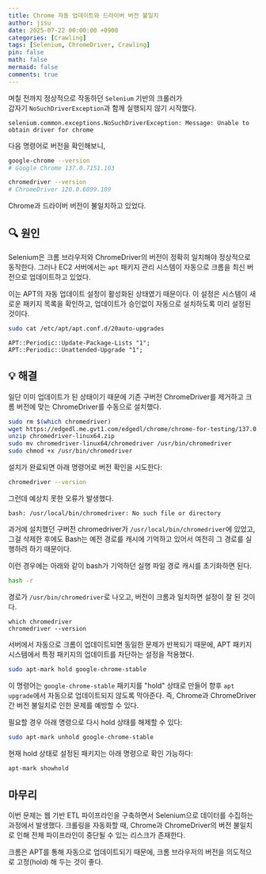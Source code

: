 ```yaml
---
title: Chrome 자동 업데이트와 드라이버 버전 불일치
author: jisu
date: 2025-07-22 00:00:00 +0900
categories: [Crawling]
tags: [Selenium, ChromeDriver, Crawling]
pin: false
math: false
mermaid: false
comments: true
---
```


며칠 전까지 정상적으로 작동하던 `Selenium` 기반의 크롤러가  
갑자기 `NoSuchDriverException`과 함께 실행되지 않기 시작했다.

```
selenium.common.exceptions.NoSuchDriverException: Message: Unable to obtain driver for chrome
```

다음 명령어로 버전을 확인해보니,

```bash
google-chrome --version
# Google Chrome 137.0.7151.103

chromedriver --version
# ChromeDriver 120.0.6099.109
```

Chrome과 드라이버 버전이 불일치하고 있었다.

## 🔍 원인
Selenium은 크롬 브라우저와 ChromeDriver의 버전이 정확히 일치해야 정상적으로 동작한다.
그러나 EC2 서버에서는 `apt` 패키지 관리 시스템이 자동으로 크롬을 최신 버전으로 업데이트하고 있었다.

이는 APT의 자동 업데이트 설정이 활성화된 상태였기 때문이다.
이 설정은 시스템이 새로운 패키지 목록을 확인하고,
업데이트가 승인없이 자동으로 설치하도록 미리 설정된 것이다.

```bash
sudo cat /etc/apt/apt.conf.d/20auto-upgrades
```

```
APT::Periodic::Update-Package-Lists "1";
APT::Periodic::Unattended-Upgrade "1";
```

## 💡 해결

일단 이미 업데이트가 된 상태이기 때문에 기존 구버전 ChromeDriver를 제거하고
크롬 버전에 맞는 ChromeDriver를 수동으로 설치했다.

```bash
sudo rm $(which chromedriver)
wget https://edgedl.me.gvt1.com/edgedl/chrome/chrome-for-testing/137.0.7151.103/linux64/chromedriver-linux64.zip
unzip chromedriver-linux64.zip
sudo mv chromedriver-linux64/chromedriver /usr/bin/chromedriver
sudo chmod +x /usr/bin/chromedriver
```

설치가 완료되면 아래 명령어로 버전 확인을 시도한다:

```bash
chromedriver --version
```

그런데 예상치 못한 오류가 발생했다.

```
bash: /usr/local/bin/chromedriver: No such file or directory
```

과거에 설치했던 구버전 chromedriver가 `/usr/local/bin/chromedriver`에 있었고,
그걸 삭제한 후에도 Bash는 예전 경로를 캐시에 기억하고 있어서 여전히 그 경로를 실행하려 하기 때문이다.

이런 경우에는 아래와 같이 bash가 기억하던 실행 파일 경로 캐시를 초기화하면 된다.


```bash
hash -r
```

경로가 `/usr/bin/chromedriver`로 나오고, 버전이 크롬과 일치하면 설정이 잘 된 것이다.

```
which chromedriver
chromedriver --version
```

서버에서 자동으로 크롬이 업데이트되면 동일한 문제가 반복되기 때문에,
APT 패키지 시스템에서 특정 패키지의 업데이트를 차단하는 설정을 적용했다.

```bash
sudo apt-mark hold google-chrome-stable
```

이 명령어는 `google-chrome-stable` 패키지를 "hold" 상태로 만들어
향후 `apt upgrade`에서 자동으로 업데이트되지 않도록 막아준다.
즉, Chrome과 ChromeDriver 간 버전 불일치로 인한 문제를 예방할 수 있다.

필요할 경우 아래 명령으로 다시 hold 상태를 해제할 수 있다:

```bash
sudo apt-mark unhold google-chrome-stable
```

현재 hold 상태로 설정된 패키지는 아래 명령으로 확인 가능하다:

```bash
apt-mark showhold
```

## 마무리
이번 문제는 웹 기반 ETL 파이프라인을 구축하면서 Selenium으로 데이터를 수집하는 과정에서 발생했다.
크롤링을 자동화할 때, Chrome과 ChromeDriver의 버전 불일치로 인해 전체 파이프라인이 중단될 수 있는 리스크가 존재한다.

크롬은 APT를 통해 자동으로 업데이트되기 때문에,
크롬 브라우저의 버전을 의도적으로 고정(hold) 해 두는 것이 좋다.




